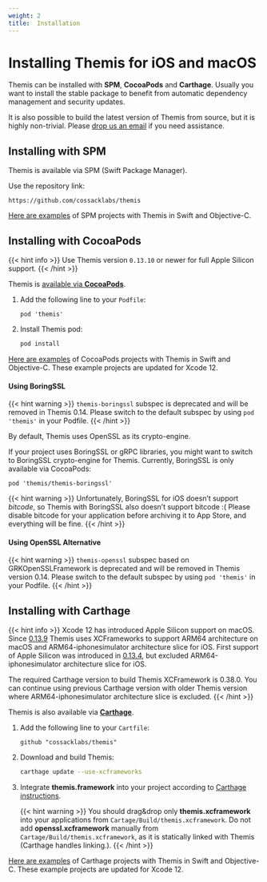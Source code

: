 ```yaml
---
weight: 2
title:  Installation
---
```


# Installing Themis for iOS and macOS

Themis can be installed with **SPM**, **CocoaPods** and **Carthage**.
Usually you want to install the stable package to benefit from automatic dependency management and security updates.

It is also possible to build the latest version of Themis from source,
but it is highly non-trivial.
Please [drop us an email](mailto:dev@cossacklabs.com) if you need assistance.

## Installing with SPM

Themis is available via SPM (Swift Package Manager).

Use the repository link:

```
https://github.com/cossacklabs/themis
```

[Here are examples](../examples/) of SPM projects with Themis in Swift and Objective-C.

## Installing with CocoaPods

{{< hint info >}}
Use Themis version `0.13.10` or newer for full Apple Silicon support.
{{< /hint >}}

Themis is [available via **CocoaPods**](https://cocoapods.org/pods/themis).

 1. Add the following line to your `Podfile`:

    ```
    pod 'themis'
    ```

 2. Install Themis pod:

    ```bash
    pod install
    ```

[Here are examples](../examples/) of CocoaPods projects with Themis in Swift and Objective-C. These example projects are updated for Xcode 12.

#### Using BoringSSL

{{< hint warning >}}
`themis-boringssl` subspec is deprecated and will be removed in Themis 0.14. Please switch to the default subspec by using `pod 'themis'` in your Podfile.
{{< /hint >}}

By default, Themis uses OpenSSL as its crypto-engine.

If your project uses BoringSSL or gRPC libraries,
you might want to switch to BoringSSL crypto-engine for Themis.
Currently, BoringSSL is only available via CocoaPods:

```
pod 'themis/themis-boringssl'
```

{{< hint warning >}}
Unfortunately, BoringSSL for iOS doesn’t support _bitcode_,
so Themis with BoringSSL also doesn’t support bitcode :(
Please disable bitcode for your application before archiving it to App Store, and everything will be fine.
{{< /hint >}}

#### Using OpenSSL Alternative

{{< hint warning >}}
`themis-openssl` subspec based on GRKOpenSSLFramework is deprecated and will be removed in Themis version 0.14. Please switch to the default subspec by using `pod 'themis'` in your Podfile.
{{< /hint >}}

## Installing with Carthage

{{< hint info >}}
Xcode 12 has introduced Apple Silicon support on macOS. Since [0.13.9](https://github.com/cossacklabs/themis/releases/tag/0.13.9) Themis uses XCFrameworks to support ARM64 architecture on macOS and ARM64-iphonesimulator architecture slice for iOS. First support of Apple Silicon was introduced in [0.13.4](https://github.com/cossacklabs/themis/releases/tag/0.13.4), but excluded ARM64-iphonesimulator architecture slice for iOS.

The required Carthage version to build Themis XCFramework is 0.38.0. You can continue using previous Carthage version with older Themis version where ARM64-iphonesimulator architecture slice is excluded.
{{< /hint >}}


Themis is also available via [**Carthage**](https://github.com/Carthage/Carthage).

 1. Add the following line to your `Cartfile`:

    ```
    github "cossacklabs/themis"
    ```

 2. Download and build Themis:

    ```bash
    carthage update --use-xcframeworks
    ```

 3. Integrate **themis.framework** into your project
    according to [Carthage instructions](https://github.com/Carthage/Carthage#adding-frameworks-to-an-application).

    {{< hint warning >}}
You should drag&drop only **themis.xcframework** into your applications from `Cartage/Build/themis.xcframework`. Do not add **openssl.xcframework** manually from `Cartage/Build/themis.xcframework`, as it is statically linked with Themis (Carthage handles linking.). 
    {{< /hint >}}

[Here are examples](../examples/) of Carthage projects with Themis in Swift and Objective-C. These example projects are updated for Xcode 12.
